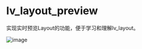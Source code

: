 # lv_layout_preview
实现实时预览Layout的功能，便于学习和理解lv_layout。

![image](https://github.com/FASTSHIFT/lv_layout_preview/blob/main/example.gif)
